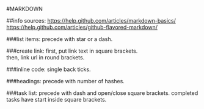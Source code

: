 #MARKDOWN

##info sources:
https://help.github.com/articles/markdown-basics/
https://help.github.com/articles/github-flavored-markdown/

###list items:
precede with star or a dash.

###create link:
first, put link text in square brackets.  
then, link url in round brackets.

###inline code:
single back ticks.

###headings:
precede with number of hashes.

###task list:
precede with dash and open/close square brackets. completed tasks have start inside square brackets.